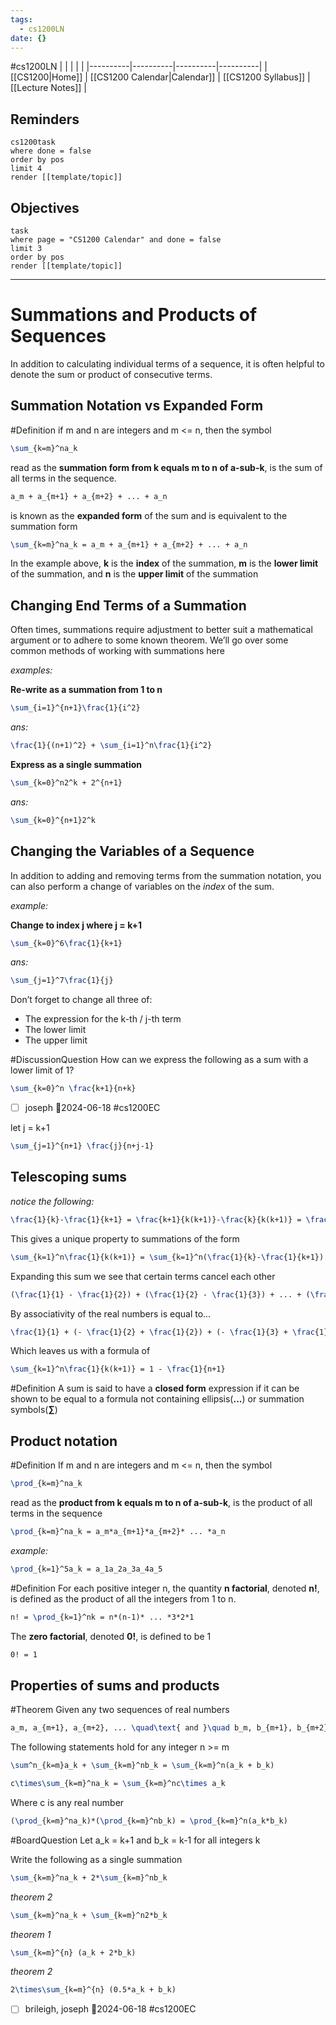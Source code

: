 ```yaml
---
tags:
  - cs1200LN
date: {}
---
```

#cs1200LN
|  |  |  |  |
|----------|----------|----------|----------|
| [[CS1200|Home]] | [[CS1200 Calendar|Calendar]] | [[CS1200 Syllabus]] | [[Lecture Notes]] |


## Reminders

```query
cs1200task
where done = false
order by pos
limit 4
render [[template/topic]]
```

## Objectives

```query
task
where page = "CS1200 Calendar" and done = false
limit 3
order by pos
render [[template/topic]]
```
---


# Summations and Products of Sequences

In addition to calculating individual terms of a sequence, it is often helpful to denote the sum or product of consecutive terms.

## Summation Notation vs Expanded Form

#Definition if m and n are integers and m <= n, then the symbol
```latex
\sum_{k=m}^na_k
```
read as the **summation form from k equals m to n of a-sub-k**, is the sum of all terms in the sequence.
```latex
a_m + a_{m+1} + a_{m+2} + ... + a_n
```
is known as the **expanded form** of the sum and is equivalent to the summation form
```latex
\sum_{k=m}^na_k = a_m + a_{m+1} + a_{m+2} + ... + a_n
```

In the example above, **k** is the **index** of the summation, 
**m** is the **lower limit** of the summation, 
and **n** is the **upper limit** of the summation


## Changing End Terms of a Summation

Often times, summations require adjustment to better suit a mathematical argument or to adhere to some known theorem. We’ll go over some common methods of working with summations here

_examples:_

**Re-write as a summation from 1 to n**
```latex
\sum_{i=1}^{n+1}\frac{1}{i^2}
```

_ans:_

```latex
\frac{1}{(n+1)^2} + \sum_{i=1}^n\frac{1}{i^2}
```

**Express as a single summation**
```latex
\sum_{k=0}^n2^k + 2^{n+1}
```

_ans:_

```latex
\sum_{k=0}^{n+1}2^k
```


## Changing the Variables of a Sequence

In addition to adding and removing terms from the summation notation, you can also perform a change of variables on the _index_ of the sum.

_example:_

**Change to index j where j = k+1**
```latex
\sum_{k=0}^6\frac{1}{k+1}
```

_ans:_

```latex
\sum_{j=1}^7\frac{1}{j}
```

Don’t forget to change all three of:
* The expression for the k-th / j-th term
* The lower limit
* The upper limit

#DiscussionQuestion How can we express the following as a sum with a lower limit of 1?
```latex
\sum_{k=0}^n \frac{k+1}{n+k}
```

* [ ] joseph  📅2024-06-18 #cs1200EC


let j = k+1
```latex
\sum_{j=1}^{n+1} \frac{j}{n+j-1}
```


## Telescoping sums

_notice the following:_
```latex
\frac{1}{k}-\frac{1}{k+1} = \frac{k+1}{k(k+1)}-\frac{k}{k(k+1)} = \frac{1}{k(k+1)}
```

This gives a unique property to summations of the form
```latex
\sum_{k=1}^n\frac{1}{k(k+1)} = \sum_{k=1}^n(\frac{1}{k}-\frac{1}{k+1})
```

Expanding this sum we see that certain terms cancel each other
```latex
(\frac{1}{1} - \frac{1}{2}) + (\frac{1}{2} - \frac{1}{3}) + ... + (\frac{1}{n} - \frac{1}{n+1})
```
By associativity of the real numbers is equal to...
```latex
\frac{1}{1} + (- \frac{1}{2} + \frac{1}{2}) + (- \frac{1}{3} + \frac{1}{3}) + ... + (- \frac{1}{n} + \frac{1}{n}) - \frac{1}{n+1}
```

Which leaves us with a formula of
```latex
\sum_{k=1}^n\frac{1}{k(k+1)} = 1 - \frac{1}{n+1}
```

#Definition A sum is said to have a **closed form** expression if it can be shown to be equal to a formula not containing ellipsis(**...**) or summation symbols(**∑**)

## Product notation

#Definition If m and n are integers and m <= n, then the symbol
```latex
\prod_{k=m}^na_k
```
read as the **product from k equals m to n of a-sub-k**, is the product of all terms in the sequence
```latex
\prod_{k=m}^na_k = a_m*a_{m+1}*a_{m+2}* ... *a_n
```

_example:_
```latex
\prod_{k=1}^5a_k = a_1a_2a_3a_4a_5
```

#Definition For each positive integer n, the quantity **n factorial**, denoted **n!**, is defined as the product of all the integers from 1 to n.
```latex
n! = \prod_{k=1}^nk = n*(n-1)* ... *3*2*1
```
The **zero factorial**, denoted **0!**, is defined to be 1
```latex
0! = 1
```

## Properties of sums and products

#Theorem Given any two sequences of real numbers
```latex
a_m, a_{m+1}, a_{m+2}, ... \quad\text{ and }\quad b_m, b_{m+1}, b_{m+2}, ...
```
The following statements hold for any integer n >= m
```latex
\sum^n_{k=m}a_k + \sum_{k=m}^nb_k = \sum_{k=m}^n(a_k + b_k)
```
```latex
c\times\sum_{k=m}^na_k = \sum_{k=m}^nc\times a_k
```
Where c is any real number
```latex
(\prod_{k=m}^na_k)*(\prod_{k=m}^nb_k) = \prod_{k=m}^n(a_k*b_k)
```

#BoardQuestion Let a_k = k+1 and b_k = k-1 for all integers k

Write the following as a single summation
```latex
\sum_{k=m}^na_k + 2*\sum_{k=m}^nb_k
```

_theorem 2_
```latex
\sum_{k=m}^na_k + \sum_{k=m}^n2*b_k
```

_theorem 1_
```latex
\sum_{k=m}^{n} (a_k + 2*b_k) 
```

_theorem 2_
```latex
2\times\sum_{k=m}^{n} (0.5*a_k + b_k) 
```

* [ ] brileigh, joseph  📅2024-06-18 #cs1200EC
